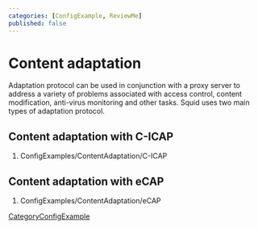 ```yaml
---
categories: [ConfigExample, ReviewMe]
published: false
---
```

# Content adaptation

Adaptation protocol can be used in conjunction with a proxy server to
address a variety of problems associated with access control, content
modification, anti-virus monitoring and other tasks. Squid uses two main
types of adaptation protocol.

## Content adaptation with C-ICAP

1.  ConfigExamples/ContentAdaptation/C-ICAP

## Content adaptation with eCAP

1.  ConfigExamples/ContentAdaptation/eCAP

[CategoryConfigExample](/CategoryConfigExample)
